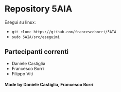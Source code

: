 # Repository 5AIA
Esegui su linux:
- `git clone https://github.com/francescoborri/5AIA`
- `sudo 5AIA/src/eseguimi`

## Partecipanti correnti
- Daniele Castiglia
- Francesco Borri
- Filippo Viti

#### Made by Daniele Castiglia, Francesco Borri
